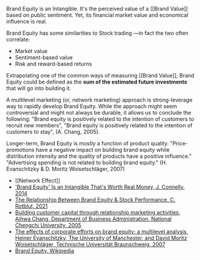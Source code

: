 Brand Equity is an Intangible. It's the perceived value of a [[Brand Value]] based on public sentiment. Yet, its financial market value and economical influence is real.

Brand Equity has some similarities to Stock trading —in fact the two often correlate:

- Market value
- Sentiment-based value
- Risk and reward-based returns

Extrapolating one of the common ways of measuring [[Brand Value]], Brand Equity could be defined as the **sum of the estimated future investments** that will go into building it.

A multilevel marketing (or, network marketing) approach is strong-leverage way to rapidly develop Brand Equity. While the approach might seem controversial and might not always be durable, it allows us to conclude the following: "Brand equity is positively related to the intention of customers to recruit new members", "Brand equity is positively related to the intention of customers to stay", (A. Chang, 2005).

Longer-term, Brand Equity is mostly a function of product quality. "Price-promotions have a negative impact on building brand equity while distribution intensity and the quality of products have a positive influence." "Advertising spending is not related to building brand equity." (H. Evanschitzky & D. Moritz Woisetschläger, 2007)

- [[Network Effect]]
- ['Brand Equity' Is an Intangible That's Worth Real Money, J. Connelly, 2014](https://www.entrepreneur.com/starting-a-business/brand-equity-is-an-intangible-thats-worth-real-money/237818)
- [The Relationship Between Brand Equity & Stock Performance, C. Rotblut, 2021](https://www.aaii.com/investor-update/article/14229-the-relationship-between-brand-equity-and-stock-performance)
- [Building customer capital through relationship marketing activities, Aihwa Chang, Department of Business Administration, National Chengchi University, 2005](https://fardapaper.ir/mohavaha/uploads/2018/09/Fardapaper-Building-customer-capital-through-relationship-marketing-activities-The-case-of-Taiwanese-multilevel-marketing-companies.pdf)
- [The effects of corporate efforts on brand equity: a multilevel analysis, Heiner Evanschitzky, The University of Manchester, and David Moritz Woisetschläger, Technische Universität Braunschweig, 2007](https://www.researchgate.net/publication/228421725_The_effects_of_corporate_efforts_on_brand_equity_a_multilevel_analysis)
- [Brand Equity, Wikipedia](https://en.wikipedia.org/wiki/Brand_equity)



